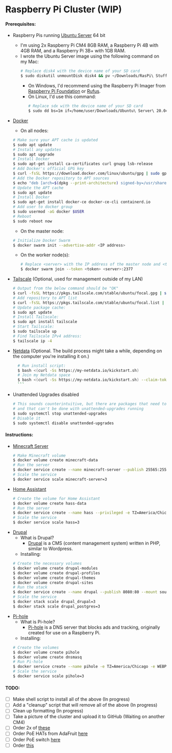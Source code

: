 # Raspberry Pi Cluster (WIP)
#### Prerequisites:
- Raspberry Pis running [Ubuntu Server](https://ubuntu.com/download/raspberry-pi) 64 bit
    - I'm using 2x Raspberry Pi CM4 8GB RAM, a Raspberry Pi 4B with 4GB RAM, and a Raspberry Pi 3B+ with 1GB RAM.
    - I wrote the Ubuntu Server image using the following command on my Mac:
        ```sh
        # Replace disk4 with the device name of your SD card
        $ sudo diskutil unmountDisk disk4 && pv ~/Downloads/RasPi\ Stuff/Ubuntu\ 20.04.img | sudo dd bs=1m of=/dev/disk4
        ```
        - On Windows, I'd recommend using the Raspberry Pi Imager from [Raspberry Pi Foundation](https://www.raspberrypi.org/downloads/raspi-imager/) or [Rufus](http://rufus.ie).
        - On Linux, I'd use this command:
            ```sh
            # Replace sdx with the device name of your SD card
            $ sudo dd bs=1m if=/home/user/Downloads/Ubuntu\ Server\ 20.04.img of=/dev/sdx status=progress
            ```
- [Docker](https://www.docker.com/)
    - On all nodes:
    ```sh
    # Make sure your APT cache is updated
    $ sudo apt update
    # Install any updates
    $ sudo apt upgrade
    # Install Docker
    $ sudo apt-get install ca-certificates curl gnupg lsb-release
    # Add Docker's official GPG key
    $ curl -fsSL https://download.docker.com/linux/ubuntu/gpg | sudo gpg --dearmor -o /usr/share/keyrings/docker-archive-keyring.gpg
    # Add the Docker repository to APT sources
    $ echo "deb [arch=$(dpkg --print-architecture) signed-by=/usr/share/keyrings/docker-archive-keyring.gpg] https://download.docker.com/linux/ubuntu $(lsb_release -cs) stable" | sudo tee /etc/apt/sources.list.d/docker.list > /dev/null
    # Update the APT cache
    $ sudo apt update
    # Install Docker
    $ sudo apt-get install docker-ce docker-ce-cli containerd.io
    # Add user to docker group
    $ sudo usermod -aG docker $USER
    # Reboot
    $ sudo reboot now
    ```
    - On the master node:
    ```sh
    # Initialize Docker Swarm
	$ docker swarm init --advertise-addr <IP address>
    ```
    - On the worker node(s):
        ```sh
      # Replace <server> with the IP address of the master node and <token> with the server token
      $ docker swarm join --token <token> <server>:2377
        ```
- [Tailscale](http://tailscale.com) (Optional, used for management outside of my LAN)
    ```sh
    # Output from the below command should be "OK"
    $ curl -fsSL https://pkgs.tailscale.com/stable/ubuntu/focal.gpg | sudo apt-key add -
    # Add repository to APT list
    $ curl -fsSL https://pkgs.tailscale.com/stable/ubuntu/focal.list | sudo tee /etc/apt/sources.list.d/tailscale.list
    # Update package cache:
    $ sudo apt update
    # Install Tailscale:
    $ sudo apt install tailscale
    # Start Tailscale:
    $ sudo tailscale up
    # Find Tailscale IPv4 address:
    $ tailscale ip -4
    ```
- [Netdata](https://netdata.cloud) (Optional. The build process might take a while, depending on the computer you're installing it on.)
    
    ```sh
	  # Run install script:
	  $ bash <(curl -Ss https://my-netdata.io/kickstart.sh)
	  # Join my Netdata space
	  $ bash <(curl -Ss https://my-netdata.io/kickstart.sh) --claim-token <token> --claim-rooms <room-id> --claim-url https://app.netdata.cloud
	  ```
- Unattended Upgrades disabled
    ```sh
    # This sounds counterintuitive, but there are packages that need to be installed
    # and that can't be done with unattended-upgrades running
    $ sudo systemctl stop unattended-upgrades
    # Disable it
    $ sudo systemctl disable unattended-upgrades
    ```
#### Instructions:
- [Minecraft Server](https://github.com/itzg/docker-minecraft-server)
    ```sh
    # Make Minecraft volume
    $ docker volume create minecraft-data
    # Run the server
    $ docker service create --name minecraft-server --publish 25565:25565 --publish 19132:19132 --mount source=minecraft-data,target=/data -e EULA=TRUE -e TYPE=PAPER itzg/minecraft-server
    # Scale the service
    $ docker service scale minecraft-server=3
    ```
- [Home Assistant](https://home-assistant.io/)
    ```sh
    # Create the volume for Home Assistant
    $ docker volume create hass-data
    # Run the server
    $ docker service create --name hass --privileged -e TZ=America/Chicago --mount source=hass-data,target=/config --network=host ghcr.io/home-assistant/home-assistant:stable
    # Scale the service
    $ docker service scale hass=3
    ```
- [Drupal](https://drupal.org/)
    - What is Drupal?	
	    - [Drupal]() is a CMS (content management system) written in PHP, similar to Wordpress.
    - Installing:
    ```sh
    # Create the necessary volumes
    $ docker volume create drupal-modules
    $ docker volume create drupal-profiles
    $ docker volume create drupal-themes
    $ docker volume create drupal-sites
    # Run the stack
    $ docker service create --name drupal --publish 8080:80 --mount source=drupal-modules,target=/var/www/html/modules --mount source=drupal-profiles,target=/var/www/html/profiles -- 
    # Scale the service
    $ docker stack scale drupal_drupal=3
    $ docker stack scale drupal_postgres=3
    ```
- [Pi-hole](https://pi-hole.net/)
    - What is Pi-hole?
        - [Pi-hole]() is a DNS server that blocks ads and tracking, originally created for use on a Raspberry Pi.
    - Installing:   
    ```sh
    # Create the volumes
    $ docker volume create pihole
    $ docker volume create dnsmasq
    # Run Pi-hole
    $ docker service create --name pihole -e TZ=America/Chicago -e WEBPASSWORD=<password> -e SERVERIP=<serverip> --mount source=pihole,target=/etc/pihole --mount source=dnsmasq,target=/etc/dnsmasq.d --publish 80:80 --publish 53:53/tcp --publish 53:53/udp pihole/pihole
    # Scale the service
    $ docker service scale pihole=3
    ```
#### TODO:
- [ ] Make shell script to install all of the above (In progress)
- [ ] Add a "cleanup" script that will remove all of the above (In progress)
- [ ] Clean up formatting (In progress)
- [ ] Take a picture of the cluster and upload it to GitHub (Waiting on another CM4)
- [ ] Order 2x of [these](https://www.aliexpress.com/item/1005003389500589.html)
- [ ] Order PoE HATs from AdaFruit [here](https://www.adafruit.com/product/5058)
- [ ] Order PoE switch [here](https://www.amazon.com/dp/B076HZFY3F/)
- [ ] Order [this](https://www.amazon.com/dp/B07K72STFB)
